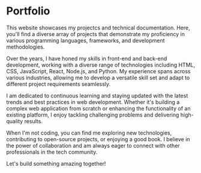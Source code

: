 # Portfolio
This website showcases my projectcs and technical documentation. Here, you'll find a diverse array of projects that demonstrate my proficiency in various programming languages, frameworks, and development methodologies.




Over the years, I have honed my skills in front-end and back-end development, working with a diverse range of technologies including HTML, CSS, JavaScript, React, Node.js, and Python. My experience spans across various industries, allowing me to develop a versatile skill set and adapt to different project requirements seamlessly.

I am dedicated to continuous learning and staying updated with the latest trends and best practices in web development. Whether it's building a complex web application from scratch or enhancing the functionality of an existing platform, I enjoy tackling challenging problems and delivering high-quality results.

When I'm not coding, you can find me exploring new technologies, contributing to open-source projects, or enjoying a good book. I believe in the power of collaboration and am always eager to connect with other professionals in the tech community.

Let's build something amazing together!